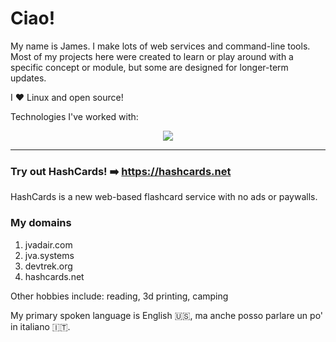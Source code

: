 # Ciao!

My name is James. I make lots of web services and command-line tools. Most of my projects here were created to learn or play around with a specific concept or module, but some are designed for longer-term updates.

I :heart: Linux and open source!

Technologies I've worked with:

<p align="center">
  <img src="https://skillicons.dev/icons?i=git,py,cpp,java,linux,flask,html,css,jquery,bash,cloudflare,discord,bots,gcp,github,gitlab,godot,md,raspberrypi,replit,stackoverflow,vscode,idea," />
</p>

---

### Try out HashCards! :arrow_right: https://hashcards.net

HashCards is a new web-based flashcard service with no ads or paywalls.

### My domains
1. jvadair.com
2. jva.systems
3. devtrek.org
5. hashcards.net

Other hobbies include: reading, 3d printing, camping

My primary spoken language is English 🇺🇸, ma anche posso parlare un po' in italiano 🇮🇹.
